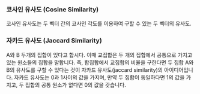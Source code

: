 ### 코사인 유사도 (Cosine Similarity)
코사인 유사도는 두 벡터 간의 코사인 각도를 이용하여 구할 수 있는 두 벡터의 유사도. 

### 자카드 유사도 (Jaccard Similarity)
A와 B 두개의 집합이 있다고 합시다. 이때 교집합은 두 개의 집합에서 공통으로 가지고 있는 원소들의 집합을 말합니다. 즉, 합집합에서 교집합의 비율을 구한다면 두 집합 A와 B의 유사도를 구할 수 있다는 것이 자카드 유사도(jaccard similarity)의 아이디어입니다. 자카드 유사도는 0과 1사이의 값을 가지며, 만약 두 집합이 동일하다면 1의 값을 가지고, 두 집합의 공통 원소가 없다면 0의 값을 갖습니다. 

